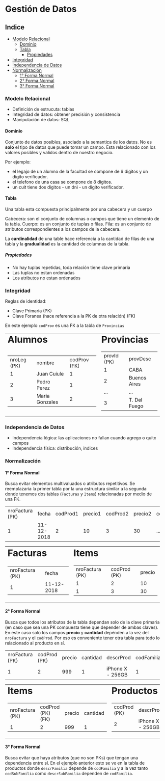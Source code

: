 # Gestión de Datos

## Indice

* [Modelo Relacional](#modelo-relacional)
  * [Dominio](#dominio)
  * [Tabla](#tabla)
    * [Propiedades](#propiedades)
* [Integridad](#integridad)
* [Independencia de Datos](#independencia-de-datos)
* [Normalización](#normalización)
  * [1° Forma Normal](#1-forma-normal)
  * [2° Forma Normal](#2-forma-normal)
  * [3° Forma Normal](#3-forma-normal)



### Modelo Relacional

- Definición de estrucuta: tablas
- Integridad de datos: obtener precisión y consistencia
- Manipulación de datos: SQL

#### Dominio
Conjunto de datos posibles, asociado a la semantica de los datos. No es **solo** el tipo de datos que puede tomar un campo. Esta relacionado con los valores posibles y validos dentro de nuestro negocio.

Por ejemplo:
- el legajo de un alumno de la facultad se compone de 6 digitos y un digito verificador.
- el telefono de una casa se compone de 8 digitos.
- un cuit tiene dos digitos - un dni - un digito verificador.

#### Tabla

Una tabla esta compuesta principalmente por una cabecera y un cuerpo

Cabecera: son el conjunto de columnas o campos que tiene un elemento de la tabla.
Cuerpo: es un conjunto de tuplas o filas.
Fila: es un conjunto de atributos correspondientes a los campos de la cabecera.

La **cardinalidad** de una table hace referencia a la cantidad de filas de una tabla y la **gradualidad** es la cantidad de columnas de la tabla.

##### Propiedades
* No hay tuplas repetidas, toda relación tiene clave primaria
* Las tuplas no estan ordenadas
* Los atributos no estan ordenados

### Integridad

Reglas de identidad:
* Clave Primaria (PK)
* Clave Foranea (hace referencia a la PK de otra relación) (FK)

En este ejemplo `codProv` es una FK a la tabla de `Provincias`

<table border="0">
 <tr>
    <td><b style="font-size:30px">Alumnos</b></td>
    <td><b style="font-size:30px">Provincias</b></td>
 </tr>
 <tr>
    <td>
      <table>
        <tr>
          <td>nroLeg (PK)</td>
          <td>nombre</td>
          <td>codProv (FK)</td>
        </tr>
        <tr>
          <td>1</td>
          <td>Juan Cuiule</td>
          <td>1</td>
        </tr>
        <tr>
          <td>2</td>
          <td>Pedro Perez</td>
          <td>1</td>
        </tr>
        <tr>
          <td>3</td>
          <td>Maria Gonzales</td>
          <td>2</td>
        </tr>
      </table>
    </td>
    <td>
      <table>
        <tr>
          <td>provId (PK)</td>
          <td>provDesc</td>
        </tr>
        <tr>
          <td>1</td>
          <td>CABA</td>
        </tr>
        <tr>
          <td>2</td>
          <td>Buenos Aires</td>
        </tr>
        <tr>
          <td>...</td>
          <td>...</td>
        </tr>
        <tr>
          <td>3</td>
          <td>T. Del Fuego</td>
        </tr>
      </table>
    </td>
 </tr>
</table>

### Independencia de Datos

* Independencia lógica: las aplicaciones no fallan cuando agrego o quito campos
* Independencia física: distribución, indices

### Normalización

#### 1° Forma Normal

Busca evitar elementos multivaluados o atributos repetitivos. Se reemplazaria la primer tabla por la una estructura similar a la segunda donde tenemos dos tablas (`Facturas` y `Items`) relacionadas por medio de una FK.

<table>
  <tr>
    <td>nroFactura (PK)</td>
    <td>fecha</td>
    <td>codProd1</td>
    <td>precio1</td>
    <td>codProd2</td>
    <td>precio2</td>
    <td>codProd...</td>
    <td>precio...</td>
    <td>codProd20</td>
    <td>precio20</td>
  </tr>
  <tr>
    <td>1</td>
    <td>11-12-2018</td>
    <td>2</td>
    <td>10</td>
    <td>3</td>
    <td>30</td>
    <td>...</td>
    <td>...</td>
    <td>null</td>
    <td>null</td>
  </tr>
</table>

<table border="0">
 <tr>
    <td><b style="font-size:30px">Facturas</b></td>
    <td><b style="font-size:30px">Items</b></td>
 </tr>
 <tr>
    <td>
      <table>
        <tr>
          <td>nroFactura (PK)</td>
          <td>fecha</td>
        </tr>
        <tr>
          <td>1</td>
          <td>11-12-2018</td>
        </tr>
      </table>
    </td>
    <td>
      <table>
        <tr>
          <td>nroFactura (PK)</td>
          <td>codProd (PK)</td>
          <td>precio</td>
        </tr>
        <tr>
          <td>1</td>
          <td>2</td>
          <td>10</td>
        </tr>
          <td>1</td>
          <td>3</td>
          <td>30</td>
        </tr>
      </table>
    </td>
 </tr>
</table>

#### 2° Forma Normal

Busca que todos los atributos de la tabla dependan solo de la clave primaria (en caso que sea una PK compuesta tiene que depender de ambas claves). En este caso solo los campos **precio** y **cantidad** depénden a la vez del `nroFactura` y el `codProd`. Por eso es conveniente tener otra tabla para todo lo relacionado al producto en sí.

<table>
  <tr>
    <td>nroFactura (PK)</td>
    <td>codProd (PK)</td>
    <td>precio</td>
    <td>cantidad</td>
    <td>descrProd</td>
    <td>codFamilia</td>
    <td>descrFamilia</td>
    <td>codSubFamilia</td>
    <td>descrSubFamilia</td>
  </tr>
  <tr>
    <td>1</td>
    <td>2</td>
    <td>999</td>
    <td>1</td>
    <td>iPhone X - 256GB</td>
    <td>1</td>
    <td>Tecnología</td>
    <td>1</td>
    <td>Smartphones</td>
  </tr>
</table>

<table border="0">
 <tr>
    <td><b style="font-size:30px">Items</b></td>
    <td><b style="font-size:30px">Productos</b></td>
 </tr>
 <tr>
    <td>
      <table>
        <tr>
          <td>nroFactura (PK)</td>
          <td>codProd (PK) (FK)</td>
          <td>precio</td>
          <td>cantidad</td>
        </tr>
        <tr>
          <td>1</td>
          <td>2</td>
          <td>999</td>
          <td>1</td>
        </tr>
      </table>
    </td>
    <td>
      <table>
        <tr>
          <td>codProd (PK)</td>
          <td>descrProd</td>
          <td>codFamilia</td>
          <td>descrFamilia</td>
          <td>codSubFamilia</td>
          <td>descrSubFamilia</td>
        </tr>
        <tr>
          <td>2</td>
          <td>iPhone X - 256GB</td>
          <td>1</td>
          <td>Tecnología</td>
          <td>1</td>
          <td>Smartphones</td>
        </tr>
      </table>
    </td>
 </tr>
</table>

#### 3° Forma Normal

Busca evitar que haya atributos (que no son PKs) que tengan una dependencia entre sí. En el ejemplo anterior esto se ve en la tabla de productos donde `descrFamilia` depende de `codFamilia` y a la vez tanto `codSubFamilia` como `descrSubFamilia` dependen de `codFamilia`.